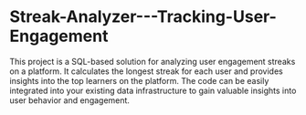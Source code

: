 # Streak-Analyzer---Tracking-User-Engagement
This project is a SQL-based solution for analyzing user engagement streaks on a platform. It calculates the longest streak for each user and provides insights into the top learners on the platform. The code can be easily integrated into your existing data infrastructure to gain valuable insights into user behavior and engagement.
